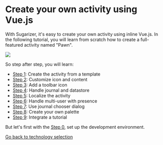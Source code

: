 
# Create your own activity using Vue.js

With Sugarizer, it's easy to create your own activity using inline Vue.js.
In the following tutorial, you will learn from scratch how to create a full-featured activity named "Pawn".

![](../images/tutorial_teaser.png)

So step after step, you will learn:

* [Step 1](step1.md): Create the activity from a template
* [Step 2](step2.md): Customize icon and content
* [Step 3](step3.md): Add a toolbar icon
* [Step 4](step4.md): Handle journal and datastore
* [Step 5](step5.md): Localize the activity
* [Step 6](step6.md): Handle multi-user with presence
* [Step 7](step7.md): Use journal chooser dialog
* [Step 8](step8.md): Create your own palette
* [Step 9](step9.md): Integrate a tutorial

But let's first with the [Step 0](step0.md), set up the development environment.

[Go back to technology selection](../../tutorial.md)
